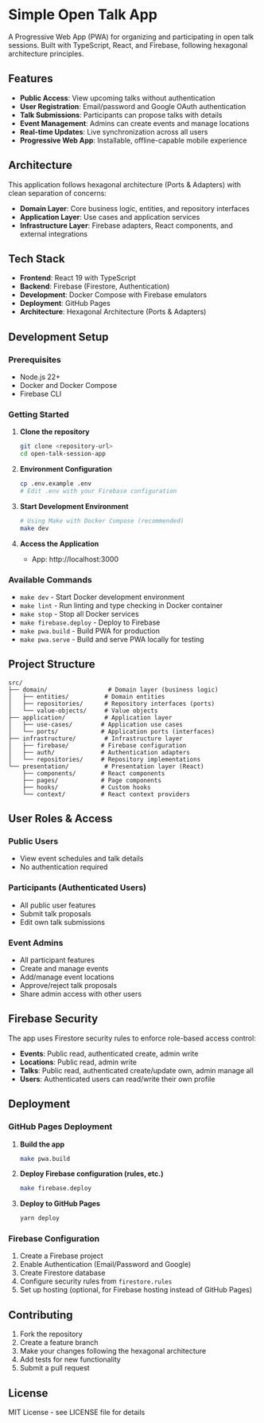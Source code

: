 # Simple Open Talk App

A Progressive Web App (PWA) for organizing and participating in open talk sessions. Built with TypeScript, React, and Firebase, following hexagonal architecture principles.

## Features

- **Public Access**: View upcoming talks without authentication
- **User Registration**: Email/password and Google OAuth authentication
- **Talk Submissions**: Participants can propose talks with details
- **Event Management**: Admins can create events and manage locations
- **Real-time Updates**: Live synchronization across all users
- **Progressive Web App**: Installable, offline-capable mobile experience

## Architecture

This application follows hexagonal architecture (Ports & Adapters) with clean separation of concerns:

- **Domain Layer**: Core business logic, entities, and repository interfaces
- **Application Layer**: Use cases and application services
- **Infrastructure Layer**: Firebase adapters, React components, and external integrations

## Tech Stack

- **Frontend**: React 19 with TypeScript
- **Backend**: Firebase (Firestore, Authentication)
- **Development**: Docker Compose with Firebase emulators
- **Deployment**: GitHub Pages
- **Architecture**: Hexagonal Architecture (Ports & Adapters)

## Development Setup

### Prerequisites

- Node.js 22+
- Docker and Docker Compose
- Firebase CLI

### Getting Started

1. **Clone the repository**
   ```bash
   git clone <repository-url>
   cd open-talk-session-app
   ```

2. **Environment Configuration**
   ```bash
   cp .env.example .env
   # Edit .env with your Firebase configuration
   ```

3. **Start Development Environment**
   ```bash
   # Using Make with Docker Compose (recommended)
   make dev
   ```

4. **Access the Application**
   - App: http://localhost:3000

### Available Commands

- `make dev` - Start Docker development environment
- `make lint` - Run linting and type checking in Docker container
- `make stop` - Stop all Docker services
- `make firebase.deploy` - Deploy to Firebase
- `make pwa.build` - Build PWA for production
- `make pwa.serve` - Build and serve PWA locally for testing

## Project Structure

```
src/
├── domain/                 # Domain layer (business logic)
│   ├── entities/          # Domain entities
│   ├── repositories/      # Repository interfaces (ports)
│   └── value-objects/     # Value objects
├── application/           # Application layer
│   ├── use-cases/        # Application use cases
│   └── ports/            # Application ports (interfaces)
├── infrastructure/        # Infrastructure layer
│   ├── firebase/         # Firebase configuration
│   ├── auth/             # Authentication adapters
│   └── repositories/     # Repository implementations
└── presentation/          # Presentation layer (React)
    ├── components/       # React components
    ├── pages/            # Page components
    ├── hooks/            # Custom hooks
    └── context/          # React context providers
```

## User Roles & Access

### Public Users
- View event schedules and talk details
- No authentication required

### Participants (Authenticated Users)
- All public user features
- Submit talk proposals
- Edit own talk submissions

### Event Admins
- All participant features
- Create and manage events
- Add/manage event locations
- Approve/reject talk proposals
- Share admin access with other users

## Firebase Security

The app uses Firestore security rules to enforce role-based access control:

- **Events**: Public read, authenticated create, admin write
- **Locations**: Public read, admin write  
- **Talks**: Public read, authenticated create/update own, admin manage all
- **Users**: Authenticated users can read/write their own profile

## Deployment

### GitHub Pages Deployment

1. **Build the app**
   ```bash
   make pwa.build
   ```

2. **Deploy Firebase configuration (rules, etc.)**
   ```bash
   make firebase.deploy
   ```

3. **Deploy to GitHub Pages**
   ```bash
   yarn deploy
   ```

### Firebase Configuration

1. Create a Firebase project
2. Enable Authentication (Email/Password and Google)
3. Create Firestore database
4. Configure security rules from `firestore.rules`
5. Set up hosting (optional, for Firebase hosting instead of GitHub Pages)

## Contributing

1. Fork the repository
2. Create a feature branch
3. Make your changes following the hexagonal architecture
4. Add tests for new functionality
5. Submit a pull request

## License

MIT License - see LICENSE file for details